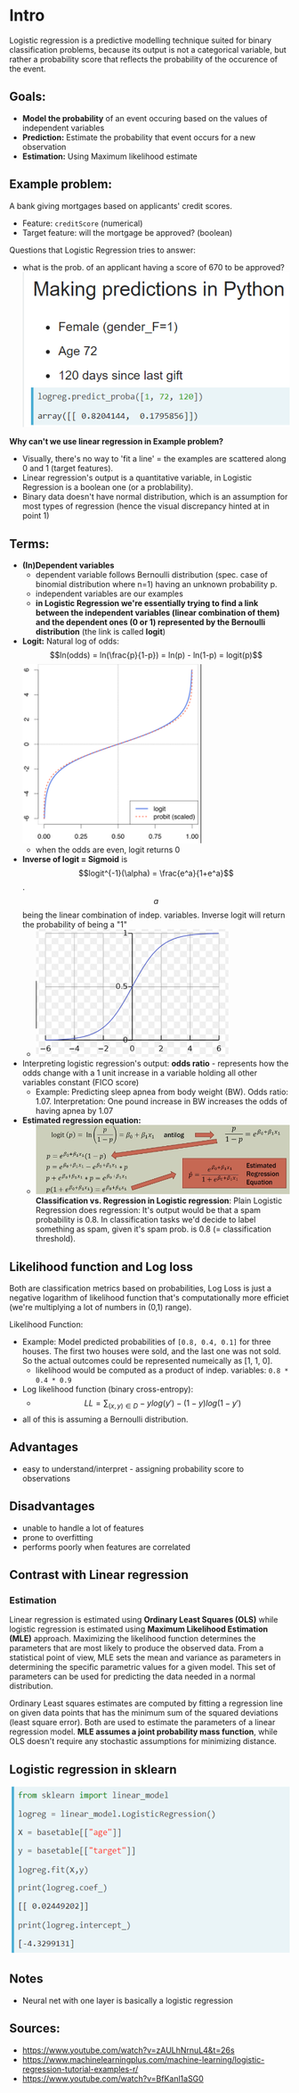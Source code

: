 # Intro
Logistic regression is a predictive modelling technique suited for binary classification problems, because its output is not a categorical variable, but rather a probability score that reflects the probability of the occurence of the event.

## Goals: 
* **Model the probability** of an event occuring based on the values of independent variables
* **Prediction:** Estimate the probability that event occurs for a new observation
* **Estimation:** Using Maximum likelihood estimate

## Example problem:
A bank giving mortgages based on applicants' credit scores. 
* Feature: `creditScore` (numerical)
* Target feature: will the mortgage be approved? (boolean)

Questions that Logistic Regression tries to answer:
- what is the prob. of an applicant having a score of 670 to be approved?
![predicting probs](predicting_probs_logistic.png)

**Why can't we use linear regression in Example problem?**
* Visually, there's no way to 'fit a line' = the examples are scattered along 0 and 1 (target features). 
* Linear regression's output is a quantitative variable, in Logistic Regression is a boolean one (or a problability).
* Binary data doesn't have normal distribution, which is an assumption for most types of regression (hence the visual discrepancy hinted at in point 1)

## Terms:
* **(In)Dependent variables**
    - dependent variable follows Bernoulli distribution (spec. case of binomial distribution where n=1) having an unknown probability p.
    - independent variables are our examples
    - **in Logistic Regression we're essentially trying to find a link between the independent variables (linear combination of them) and the dependent ones (0 or 1) represented by the Bernoulli distribution** (the link is called **logit**)
* **Logit:** Natural log of odds: $$ln(odds) = ln(\frac{p}{1-p}) = ln(p) - ln(1-p) = logit(p)$$
![logit](logit.png)
    - when the odds are even, logit returns 0
* **Inverse of logit = Sigmoid** is $$logit^{-1}(\alpha) = \frac{e^a}{1+e^a}$$. $$a$$ being the linear combination of indep. variables. Inverse logit will return the probability of being a "1"
    - ![inverse logit](inverse-logit.png)
* Interpreting logistic regression's output: **odds ratio** - represents how the odds change with a 1 unit increase in a variable holding all other variables constant (FICO score)
    * Example: Predicting sleep apnea from body weight (BW). Odds ratio: 1.07. Interpretation: One pound increase in BW increases the odds of having apnea by 1.07
* **Estimated regression equation:**
    - ![estimated-regression-equation](estimated-regression-equation.png)
**Classification vs. Regression in Logistic regression**:
Plain Logistic Regression does regression: It's output would be that a spam probability is 0.8. In classification tasks we'd decide to label something as spam, given it's spam prob. is 0.8 (= classification threshold).

## Likelihood function and Log loss
Both are classification metrics based on probabilities, Log Loss is just a negative logarithm of likelihood function that's computationally more efficiet (we're multiplying a lot of numbers in (0,1) range).

Likelihood Function:
- Example: Model predicted probabilities of `[0.8, 0.4, 0.1]` for three houses. The first two houses were sold, and the last one was not sold. So the actual outcomes could be represented numeically as [1, 1, 0].
    - likelihood would be computed as a product of indep. variables: `0.8 * 0.4 * 0.9`
- Log likelihood function (binary cross-entropy):
    - $$LL = \sum_{(x,y)\in D} -ylog(y') - (1-y)log(1-y')$$
- all of this is assuming a Bernoulli distribution.

## Advantages
- easy to understand/interpret - assigning probability score to observations

## Disadvantages
- unable to handle a lot of features
- prone to overfitting
- performs poorly when features are correlated

## Contrast with Linear regression

### Estimation
Linear regression is estimated using **Ordinary Least Squares (OLS)** while logistic regression is estimated using **Maximum Likelihood Estimation (MLE)** approach. Maximizing the likelihood function determines the parameters that are most likely to produce the observed data. From a statistical point of view, MLE sets the mean and variance as parameters in determining the specific parametric values for a given model. This set of parameters can be used for predicting the data needed in a normal distribution.

Ordinary Least squares estimates are computed by fitting a regression line on given data points that has the minimum sum of the squared deviations (least square error). Both are used to estimate the parameters of a linear regression model. **MLE assumes a joint probability mass function**, while OLS doesn't require any stochastic assumptions for minimizing distance.

## Logistic regression in sklearn
![logistic-sklearn](logistic-sklearn.png)

## Notes
- Neural net with one layer is basically a logistic regression

## Sources:
* https://www.youtube.com/watch?v=zAULhNrnuL4&t=26s
* https://www.machinelearningplus.com/machine-learning/logistic-regression-tutorial-examples-r/
* https://www.youtube.com/watch?v=BfKanl1aSG0